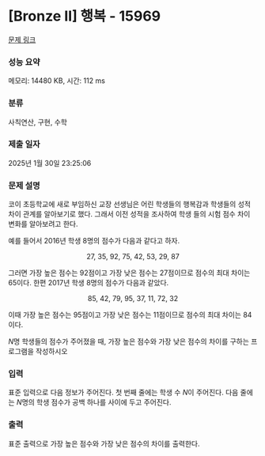 # [Bronze II] 행복 - 15969 

[문제 링크](https://www.acmicpc.net/problem/15969) 

### 성능 요약

메모리: 14480 KB, 시간: 112 ms

### 분류

사칙연산, 구현, 수학

### 제출 일자

2025년 1월 30일 23:25:06

### 문제 설명

<p>코이 초등학교에 새로 부임하신 교장 선생님은 어린 학생들의 행복감과 학생들의 성적 차이 관계를 알아보기로 했다. 그래서 이전 성적을 조사하여 학생 들의 시험 점수 차이 변화를 알아보려고 한다.</p>

<p>예를 들어서 2016년 학생 8명의 점수가 다음과 같다고 하자.</p>

<p style="text-align: center;">27, 35, 92, 75, 42, 53, 29, 87</p>

<p>그러면 가장 높은 점수는 92점이고 가장 낮은 점수는 27점이므로 점수의 최대 차이는 65이다. 한편 2017년 학생 8명의 점수가 다음과 같았다.</p>

<p style="text-align: center;">85, 42, 79, 95, 37, 11, 72, 32</p>

<p>이때 가장 높은 점수는 95점이고 가장 낮은 점수는 11점이므로 점수의 최대 차이는 84이다.</p>

<p><em>N</em>명 학생들의 점수가 주어졌을 때, 가장 높은 점수와 가장 낮은 점수의 차이를 구하는 프로그램을 작성하시오</p>

### 입력 

 <p>표준 입력으로 다음 정보가 주어진다. 첫 번째 줄에는 학생 수 <em>N</em>이 주어진다. 다음 줄에는 <em>N</em>명의 학생 점수가 공백 하나를 사이에 두고 주어진다.</p>

### 출력 

 <p>표준 출력으로 가장 높은 점수와 가장 낮은 점수의 차이를 출력한다.</p>

